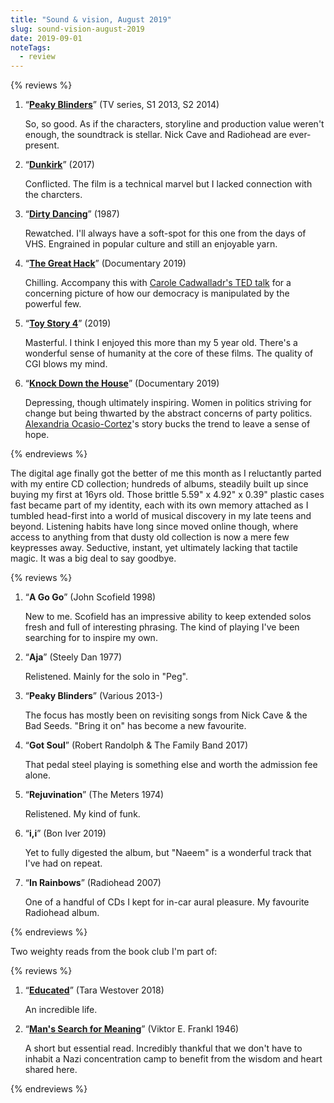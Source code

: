 ```yaml
---
title: "Sound & vision, August 2019"
slug: sound-vision-august-2019
date: 2019-09-01
noteTags:
  - review
---
```


{% reviews %}

1. “[**Peaky Blinders**](https://www.imdb.com/title/tt2442560/?ref_=ttep_ep_tt)” (TV series, S1 2013, S2 2014) 

   So, so good. As if the characters, storyline and production value weren't enough, the soundtrack is stellar. Nick Cave and Radiohead are ever-present.

2. “[**Dunkirk**](https://www.imdb.com/title/tt5013056/?ref_=nv_sr_1?ref_=nv_sr_1)” (2017) 

   Conflicted. The film is a technical marvel but I lacked connection with the charcters.

3. “[**Dirty Dancing**](https://www.imdb.com/title/tt0092890/?ref_=nv_sr_1?ref_=nv_sr_1)” (1987) 

    Rewatched. I'll always have a soft-spot for this one from the days of VHS. Engrained in popular culture and still an enjoyable yarn.

4. “[**The Great Hack**](https://www.imdb.com/title/tt9358204/?ref_=nv_sr_1?ref_=nv_sr_1)” (Documentary 2019) 

    Chilling. Accompany this with [Carole Cadwalladr's TED talk](https://www.ted.com/talks/carole_cadwalladr_facebook_s_role_in_brexit_and_the_threat_to_democracy) for a concerning picture of how our democracy is manipulated by the powerful few.

5. “[**Toy Story 4**](https://www.imdb.com/title/tt1979376/?ref_=nv_sr_1?ref_=nv_sr_1)” (2019) 

    Masterful. I think I enjoyed this more than my 5 year old. There's a wonderful sense of humanity at the core of these films. The quality of CGI blows my mind.

6. “[**Knock Down the House**](https://www.imdb.com/title/tt9358052/?ref_=nv_sr_2?ref_=nv_sr_2)” (Documentary 2019) 

    Depressing, though ultimately inspiring. Women in politics striving for change but being thwarted by the abstract concerns of party politics. [Alexandria Ocasio-Cortez](https://en.wikipedia.org/wiki/Alexandria_Ocasio-Cortez)'s story bucks the trend to leave a sense of hope.

{% endreviews %}

The digital age finally got the better of me this month as I reluctantly parted with my entire CD collection; hundreds of albums, steadily built up since buying my first at 16yrs old. Those brittle 5.59" x 4.92" x 0.39" plastic cases fast became part of my identity, each with its own memory attached as I tumbled head-first into a world of musical discovery in my late teens and beyond. Listening habits have long since moved online though, where access to anything from that dusty old collection is now a mere few keypresses away. Seductive, instant, yet ultimately lacking that tactile magic. It was a big deal to say goodbye.

{% reviews %}

1. “**A Go Go**” (John Scofield 1998) 

    New to me. Scofield has an impressive ability to keep extended solos fresh and full of interesting phrasing. The kind of playing I've been searching for to inspire my own.

2. “**Aja**” (Steely Dan 1977) 

    Relistened. Mainly for the solo in "Peg".

3. “**Peaky Blinders**” (Various 2013-) 

    The focus has mostly been on revisiting songs from Nick Cave & the Bad Seeds. "Bring it on" has become a new favourite.

4. “**Got Soul**” (Robert Randolph & The Family Band 2017) 

    That pedal steel playing is something else and worth the admission fee alone.

5. “**Rejuvination**” (The Meters 1974) 

    Relistened. My kind of funk.

6. “**i,i**” (Bon Iver 2019) 

    Yet to fully digested the album, but "Naeem" is a wonderful track that I've had on repeat.

7. “**In Rainbows**” (Radiohead 2007) 

    One of a handful of CDs I kept for in-car aural pleasure. My favourite Radiohead album.

{% endreviews %}

Two weighty reads from the book club I'm part of:

{% reviews %}

1. “**[Educated](https://www.goodreads.com/book/show/37826561-educated)**” (Tara Westover 2018) 

    An incredible life.

2. “**[Man's Search for Meaning](https://www.goodreads.com/book/show/4069.Man_s_Search_for_Meaning?ac=1&from_search=true)**” (Viktor E. Frankl 1946) 

    A short but essential read. Incredibly thankful that we don't have to inhabit a Nazi concentration camp to benefit from the wisdom and heart shared here.

{% endreviews %}

